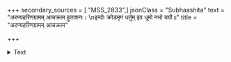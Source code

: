 +++
secondary_sources = [ "MSS_2833",]
jsonClass = "Subhaashita"
text = "अरण्यहरिणग्रामम् आचक्राम हुताशनः।  \nइन्दोः क्रोडमृगं धर्तुम् इव धूमो नभो ययौ॥"
title = "अरण्यहरिणग्रामम् आचक्राम"

+++

<details><summary>Text</summary>

अरण्यहरिणग्रामम् आचक्राम हुताशनः।  
इन्दोः क्रोडमृगं धर्तुम् इव धूमो नभो ययौ॥
</details>
